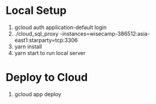 # Local Setup

1. gcloud auth application-default login
2. ./cloud_sql_proxy -instances=wisecamp-386512:asia-east1:starparty=tcp:3306
3. yarn install
4. yarn start to run local server

# Deploy to Cloud

1. gcloud app deploy
